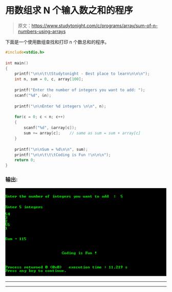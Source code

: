 # 用数组求 N 个输入数之和的程序

> 原文：<https://www.studytonight.com/c/programs/array/sum-of-n-numbers-using-arrays>

下面是一个使用数组查找和打印 n 个数总和的程序。

```cpp
#include<stdio.h>

int main()
{
    printf("\n\n\t\tStudytonight - Best place to learn\n\n\n");
    int n, sum = 0, c, array[100];

    printf("Enter the number of integers you want to add: ");
    scanf("%d", &n);

    printf("\n\nEnter %d integers \n\n", n);

    for(c = 0; c < n; c++)
    {
        scanf("%d", &array[c]);
        sum += array[c];    // same as sum = sum + array[c]
    }

    printf("\n\nSum = %d\n\n", sum);
    printf("\n\n\t\t\tCoding is Fun !\n\n\n");
    return 0;
}
```

### 输出:

![Program to find Sum of N numbers using Arrays](img/bba0de3a838e44a6936bf5ebca90c05f.png)

* * *

* * *